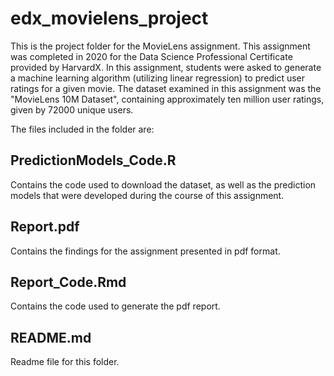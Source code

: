 # edx_movielens_project
This is the project folder for the MovieLens assignment. This assignment was completed in 2020 for the Data Science Professional Certificate provided by HarvardX. In this assignment, students were asked to generate a machine learning algorithm (utilizing linear regression) to predict user ratings for a given movie. The dataset examined in this assignment was the "MovieLens 10M Dataset", containing approximately ten million user ratings, given by 72000 unique users. 

The files included in the folder are:
## PredictionModels_Code.R
Contains the code used to download the dataset, as well as the prediction models that were developed during the course of this assignment.

## Report.pdf
Contains the findings for the assignment presented in pdf format.

## Report_Code.Rmd
Contains the code used to generate the pdf report.

## README.md
Readme file for this folder.

